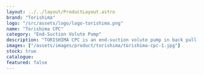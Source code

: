 ```yaml
---
layout: ../../layout/ProductLayout.astro
brand: "Torishima"
logo: "/src/assets/logo/logo-torishima.png"
name: "Torishima CPC"
category: "End-Suction Volute Pump"
description: "TORISHIMA CPC is an end-suction volute pump in back pull-out design to ISO 2858-1975, specially applied for chemical and petrochemical industries, and widely used as process pumps in general chemical industries. The high efficient design provides high performance at a low running cost. There is a wide range of structural design to meet many different requirements for specification."
images: ["/assets/images/product/torishima/torishima-cpc-1.jpg"]
stock: true
catalogue:
featured: false
---
```

